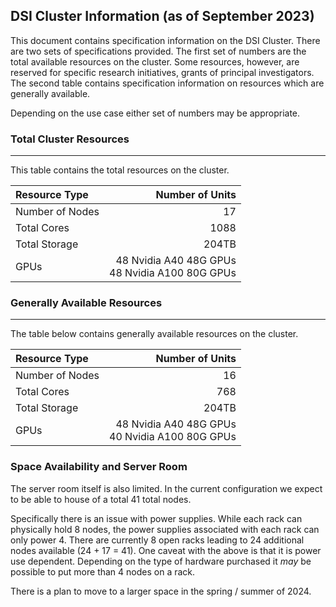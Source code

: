 ## DSI Cluster Information (as of September 2023)

This document contains specification information on the DSI Cluster. There are two sets of specifications provided. The first set of numbers are the total available resources on the cluster. Some resources, however, are reserved for specific research initiatives, grants of principal investigators. The second table contains specification information on resources which are generally available.

Depending on the use case either set of numbers may be appropriate.

### Total Cluster Resources
---

This table contains the total resources on the cluster.


| Resource Type        | Number of Units | 
|:---------------------|--:|
Number of Nodes	| 17
Total Cores	| 1088
Total Storage |  204TB
GPUs | 48 Nvidia A40 48G GPUs  <br/> 48 Nvidia A100 80G GPUs

### Generally Available Resources
---

The table below contains generally available resources on the cluster.

| Resource Type        | Number of Units | 
|:---------------------|--:|
Number of Nodes | 16
Total Cores | 768
Total Storage | 204TB
GPUs | 48 Nvidia A40 48G GPUs  <br/> 40 Nvidia A100 80G GPUs


### Space Availability and Server Room 

The server room itself is also limited. In the current configuration we expect to be able to house of a total 41 total nodes.

Specifically there is an issue with power supplies. While each rack can physically hold 8 nodes, the power supplies associated with each rack can only power 4. There are currently 8 open racks leading to 24 additional nodes available (24 + 17 = 41). One caveat with the above is that it is power use dependent. Depending on the type of hardware purchased it _may_ be possible to put more than 4 nodes on a rack.

There is a plan to move to a larger space in the spring / summer of 2024.


